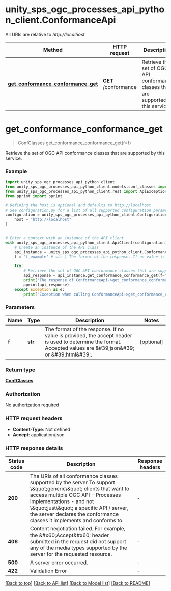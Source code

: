 # unity_sps_ogc_processes_api_python_client.ConformanceApi

All URIs are relative to *http://localhost*

Method | HTTP request | Description
------------- | ------------- | -------------
[**get_conformance_conformance_get**](ConformanceApi.md#get_conformance_conformance_get) | **GET** /conformance | Retrieve the set of OGC API conformance classes that are supported by this service.


# **get_conformance_conformance_get**
> ConfClasses get_conformance_conformance_get(f=f)

Retrieve the set of OGC API conformance classes that are supported by this service.

### Example


```python
import unity_sps_ogc_processes_api_python_client
from unity_sps_ogc_processes_api_python_client.models.conf_classes import ConfClasses
from unity_sps_ogc_processes_api_python_client.rest import ApiException
from pprint import pprint

# Defining the host is optional and defaults to http://localhost
# See configuration.py for a list of all supported configuration parameters.
configuration = unity_sps_ogc_processes_api_python_client.Configuration(
    host = "http://localhost"
)


# Enter a context with an instance of the API client
with unity_sps_ogc_processes_api_python_client.ApiClient(configuration) as api_client:
    # Create an instance of the API class
    api_instance = unity_sps_ogc_processes_api_python_client.ConformanceApi(api_client)
    f = 'f_example' # str | The format of the response. If no value is provided, the accept header is used to determine the format. Accepted values are &#39;json&#39; or &#39;html&#39;. (optional)

    try:
        # Retrieve the set of OGC API conformance classes that are supported by this service.
        api_response = api_instance.get_conformance_conformance_get(f=f)
        print("The response of ConformanceApi->get_conformance_conformance_get:\n")
        pprint(api_response)
    except Exception as e:
        print("Exception when calling ConformanceApi->get_conformance_conformance_get: %s\n" % e)
```



### Parameters


Name | Type | Description  | Notes
------------- | ------------- | ------------- | -------------
 **f** | **str**| The format of the response. If no value is provided, the accept header is used to determine the format. Accepted values are &amp;#39;json&amp;#39; or &amp;#39;html&amp;#39;. | [optional]

### Return type

[**ConfClasses**](ConfClasses.md)

### Authorization

No authorization required

### HTTP request headers

 - **Content-Type**: Not defined
 - **Accept**: application/json

### HTTP response details

| Status code | Description | Response headers |
|-------------|-------------|------------------|
**200** | The URIs of all conformance classes supported by the server  To support \\&amp;quot;generic\\&amp;quot; clients that want to access multiple OGC API - Processes implementations - and not \\&amp;quot;just\\&amp;quot; a specific API / server, the server declares the conformance classes it implements and conforms to. |  -  |
**406** | Content negotiation failed. For example, the &amp;#x60;Accept&amp;#x60; header submitted in the request did not support any of the media types supported by the server for the requested resource. |  -  |
**500** | A server error occurred. |  -  |
**422** | Validation Error |  -  |

[[Back to top]](#) [[Back to API list]](../README.md#documentation-for-api-endpoints) [[Back to Model list]](../README.md#documentation-for-models) [[Back to README]](../README.md)

